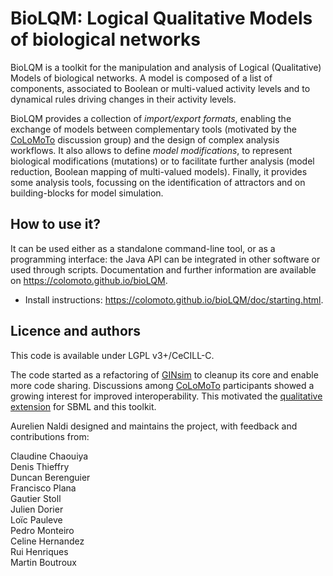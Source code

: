 # BioLQM: Logical Qualitative Models of biological networks

BioLQM is a toolkit for the manipulation and analysis of Logical (Qualitative) Models
of biological networks. A model is composed of a list of components, associated to Boolean
or multi-valued activity levels and to dynamical rules driving changes in their activity
levels.

BioLQM provides a collection of *import/export formats*, enabling the exchange of models
between complementary tools (motivated by the [CoLoMoTo](https://colomoto.github.io) discussion
group) and the design of complex analysis workflows.
It also allows to define *model modifications*, to represent biological modifications 
(mutations) or to facilitate further analysis (model reduction, Boolean mapping of
multi-valued models).
Finally, it provides some analysis tools, focussing on the identification of attractors
and on building-blocks for model simulation.


## How to use it?


It can be used either as a standalone command-line tool, or as a programming interface:
the Java API can be integrated in other software or used through scripts.
Documentation and further information are available on https://colomoto.github.io/bioLQM.

* Install instructions: https://colomoto.github.io/bioLQM/doc/starting.html.


## Licence and authors

This code is available under LGPL v3+/CeCILL-C.

The code started as a refactoring of [GINsim](https://ginsim.github.io) to cleanup its core and enable more code sharing.
Discussions among [CoLoMoTo](https://colomoto.github.io) participants showed a growing interest for improved interoperability.
This motivated the [qualitative extension]([http://sbml.org/Community/Wiki/SBML_Level_3_Proposals/Qualitative_Models](https://sbml.org/documents/specifications/level-3/version-1/qual/))
for SBML and this toolkit.


Aurelien Naldi designed and maintains the project, with feedback and contributions from:

Claudine Chaouiya  
Denis Thieffry  
Duncan Berenguier  
Francisco Plana  
Gautier Stoll  
Julien Dorier  
Loïc Pauleve  
Pedro Monteiro  
Celine Hernandez  
Rui Henriques  
Martin Boutroux  

